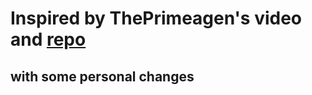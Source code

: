 # Inspired by ThePrimeagen's video and [repo](https://github.com/ThePrimeagen/init.lua)
## with some personal changes 
